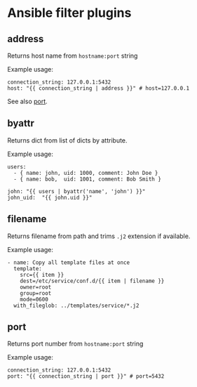 # Ansible filter plugins

## address ##
Returns host name from `hostname:port` string

Example usage:
```
connection_string: 127.0.0.1:5432
host: "{{ connection_string | address }}" # host=127.0.0.1
```

See also [port](#port).

## byattr ##
Returns dict from list of dicts by attribute.

Example usage:
```
users:
  - { name: john, uid: 1000, comment: John Doe }
  - { name: bob,  uid: 1001, comment: Bob Smith }

john: "{{ users | byattr('name', 'john') }}"
john_uid:  "{{ john.uid }}"
```

## filename ##
Returns filename from path and trims `.j2` extension if available.

Example usage:
```
- name: Copy all template files at once
  template:
    src={{ item }}
    dest=/etc/service/conf.d/{{ item | filename }}
    owner=root
    group=root
    mode=0600
  with_fileglob: ../templates/service/*.j2
```

## port ##
Returns port number from `hostname:port` string

Example usage:
```
connection_string: 127.0.0.1:5432
port: "{{ connection_string | port }}" # port=5432
```
